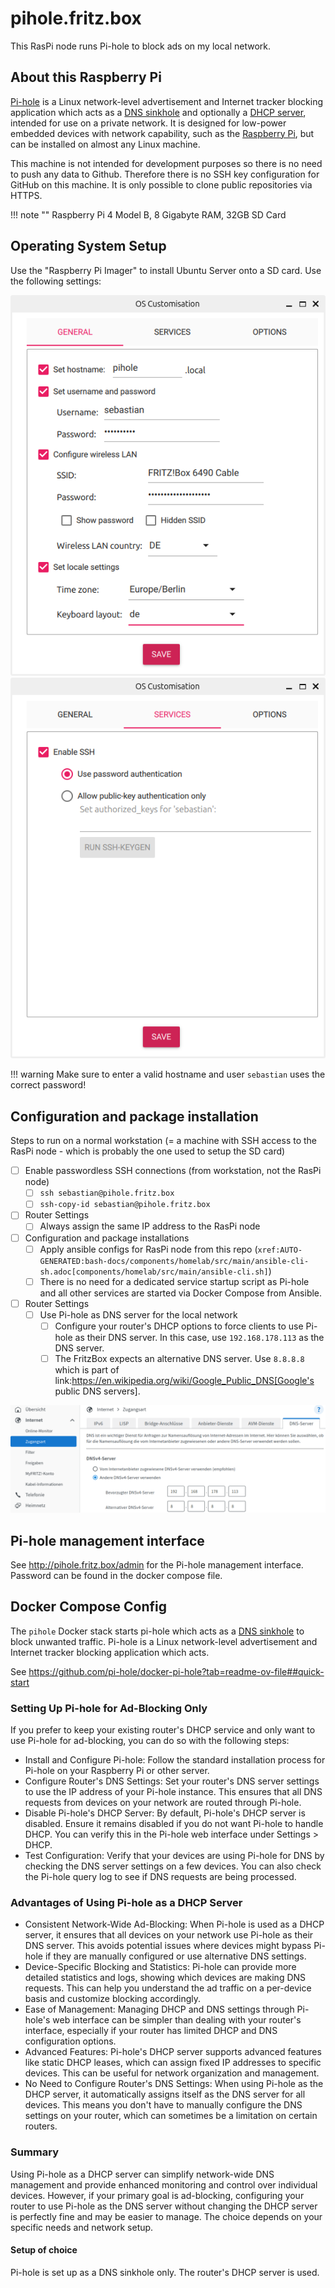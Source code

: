 # pihole.fritz.box

This RasPi node runs Pi-hole to block ads on my local network.

## About this Raspberry Pi

[Pi-hole](https://docs.pi-hole.net) is a Linux network-level advertisement and Internet tracker blocking application which acts as a [DNS sinkhole](https://en.wikipedia.org/wiki/DNS_sinkhole) and optionally a [DHCP server](https://en.wikipedia.org/wiki/Dynamic_Host_Configuration_Protocol), intended for use on a private network. It is designed for low-power embedded devices with network capability, such as the [Raspberry Pi](https://en.wikipedia.org/wiki/Raspberry_Pi), but can be installed on almost any Linux machine.

This machine is not intended for development purposes so there is no need to push any data to Github. Therefore there is no SSH key configuration for GitHub on this machine. It is only possible to clone public repositories via HTTPS.

!!! note ""
    Raspberry Pi 4 Model B, 8 Gigabyte RAM, 32GB SD Card

## Operating System Setup

Use the "Raspberry Pi Imager" to install Ubuntu Server onto a SD card. Use the following settings:

![protection-rule](../_assets/nodes/pihole-fritz-box/setup-1.png)
![protection-rule](../_assets/nodes/pihole-fritz-box/setup-2.png)

!!! warning
    Make sure to enter a valid hostname and user `sebastian` uses the correct password!

## Configuration and package installation

Steps to run on a normal workstation (= a machine with SSH access to the RasPi node - which is probably the one used to setup the SD card)

- [ ] Enable passwordless SSH connections (from workstation, not the RasPi node)
    - [ ] `ssh sebastian@pihole.fritz.box`
    - [ ] `ssh-copy-id sebastian@pihole.fritz.box`
- [ ] Router Settings
    - [ ] Always assign the same IP address to the RasPi node
- [ ] Configuration and package installations
    - [ ] Apply ansible configs for RasPi node from this repo (`xref:AUTO-GENERATED:bash-docs/components/homelab/src/main/ansible-cli-sh.adoc[components/homelab/src/main/ansible-cli.sh]`)
    - [ ] There is no need for a dedicated service startup script as Pi-hole and all other services are started via Docker Compose from Ansible.
- [ ] Router Settings
    - [ ] Use Pi-hole as DNS server for the local network
        - [ ] Configure your router's DHCP options to force clients to use Pi-hole as their DNS server. In this case, use `192.168.178.113` as the DNS server.
        - [ ] The FritzBox expects an alternative DNS server. Use `8.8.8.8` which is part of link:<https://en.wikipedia.org/wiki/Google_Public_DNS[Google's> public DNS servers].

![protection-rule](../_assets/nodes/pihole-fritz-box/fritz-box-dns-setup.png)

## Pi-hole management interface

See <http://pihole.fritz.box/admin> for the Pi-hole management interface. Password can be found in the docker compose file.

## Docker Compose Config

The `pihole` Docker stack starts pi-hole which acts as a [DNS sinkhole](https://en.wikipedia.org/wiki/DNS_sinkhole) to block unwanted traffic. Pi-hole is a Linux network-level advertisement and Internet tracker blocking application which acts.

See <https://github.com/pi-hole/docker-pi-hole?tab=readme-ov-file##quick-start>

### Setting Up Pi-hole for Ad-Blocking Only

If you prefer to keep your existing router's DHCP service and only want to use Pi-hole for ad-blocking, you can do so with the following steps:

- Install and Configure Pi-hole: Follow the standard installation process for Pi-hole on your Raspberry Pi or other server.
- Configure Router's DNS Settings: Set your router's DNS server settings to use the IP address of your Pi-hole instance. This ensures that all DNS requests from devices on your network are routed through Pi-hole.
- Disable Pi-hole's DHCP Server: By default, Pi-hole's DHCP server is disabled. Ensure it remains disabled if you do not want Pi-hole to handle DHCP. You can verify this in the Pi-hole web interface under Settings > DHCP.
- Test Configuration: Verify that your devices are using Pi-hole for DNS by checking the DNS server settings on a few devices. You can also check the Pi-hole query log to see if DNS requests are being processed.

### Advantages of Using Pi-hole as a DHCP Server

- Consistent Network-Wide Ad-Blocking: When Pi-hole is used as a DHCP server, it ensures that all devices on your network use Pi-hole as their DNS server. This avoids potential issues where devices might bypass Pi-hole if they are manually configured or use alternative DNS settings.
- Device-Specific Blocking and Statistics: Pi-hole can provide more detailed statistics and logs, showing which devices are making DNS requests. This can help you understand the ad traffic on a per-device basis and customize blocking accordingly.
- Ease of Management: Managing DHCP and DNS settings through Pi-hole's web interface can be simpler than dealing with your router's interface, especially if your router has limited DHCP and DNS configuration options.
- Advanced Features: Pi-hole's DHCP server supports advanced features like static DHCP leases, which can assign fixed IP addresses to specific devices. This can be useful for network organization and management.
- No Need to Configure Router's DNS Settings: When using Pi-hole as the DHCP server, it automatically assigns itself as the DNS server for all devices. This means you don't have to manually configure the DNS settings on your router, which can sometimes be a limitation on certain routers.

### Summary

Using Pi-hole as a DHCP server can simplify network-wide DNS management and provide enhanced monitoring and control over individual devices. However, if your primary goal is ad-blocking, configuring your router to use Pi-hole as the DNS server without changing the DHCP server is perfectly fine and may be easier to manage. The choice depends on your specific needs and network setup.

#### Setup of choice

Pi-hole is set up as a DNS sinkhole only. The router's DHCP server is used.
